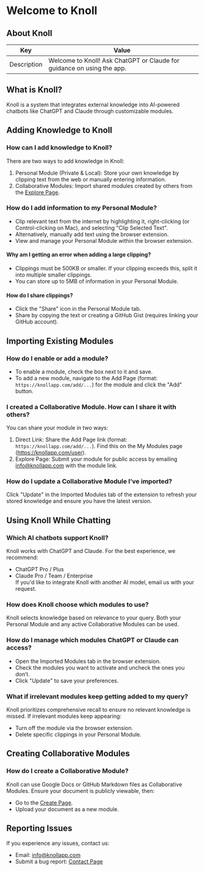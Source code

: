 # Welcome to Knoll  

## About Knoll  
| Key  | Value  |  
| -------- | --------- |  
| Description  | Welcome to Knoll! Ask ChatGPT or Claude for guidance on using the app.  |  

## What is Knoll?  
Knoll is a system that integrates external knowledge into AI-powered chatbots like ChatGPT and Claude through customizable modules.  

## Adding Knowledge to Knoll  

### How can I add knowledge to Knoll?  
There are two ways to add knowledge in Knoll:  
1. Personal Module (Private & Local): Store your own knowledge by clipping text from the web or manually entering information.  
2. Collaborative Modules: Import shared modules created by others from the [Explore Page](https://knollapp.com/explore).  

### How do I add information to my Personal Module?  
- Clip relevant text from the internet by highlighting it, right-clicking (or Control-clicking on Mac), and selecting "Clip Selected Text".  
- Alternatively, manually add text using the browser extension.  
- View and manage your Personal Module within the browser extension.  

#### Why am I getting an error when adding a large clipping?  
- Clippings must be 500KB or smaller. If your clipping exceeds this, split it into multiple smaller clippings.  
- You can store up to 5MB of information in your Personal Module.  

#### How do I share clippings?  
- Click the "Share" icon in the Personal Module tab.  
- Share by copying the text or creating a GitHub Gist (requires linking your GitHub account).  

## Importing Existing Modules  
### How do I enable or add a module?  
- To enable a module, check the box next to it and save.  
- To add a new module, navigate to the Add Page (format: `https://knollapp.com/add/...`) for the module and click the "Add" button.  

### I created a Collaborative Module. How can I share it with others?  
You can share your module in two ways:  
1. Direct Link: Share the Add Page link (format: `https://knollapp.com/add/...`). Find this on the My Modules page (https://knollapp.com/user).  
2. Explore Page: Submit your module for public access by emailing [info@knollapp.com](mailto:info@knollapp.com) with the module link.  

### How do I update a Collaborative Module I’ve imported?  
Click "Update" in the Imported Modules tab of the extension to refresh your stored knowledge and ensure you have the latest version.  

## Using Knoll While Chatting  

### Which AI chatbots support Knoll?  
Knoll works with ChatGPT and Claude. For the best experience, we recommend:  
- ChatGPT Pro / Plus  
- Claude Pro / Team / Enterprise  
If you'd like to integrate Knoll with another AI model, email us with your request.  

### How does Knoll choose which modules to use?  
Knoll selects knowledge based on relevance to your query. Both your Personal Module and any active Collaborative Modules can be used.  

### How do I manage which modules ChatGPT or Claude can access?  
- Open the Imported Modules tab in the browser extension.  
- Check the modules you want to activate and uncheck the ones you don’t.  
- Click "Update" to save your preferences.  

### What if irrelevant modules keep getting added to my query?  
Knoll prioritizes comprehensive recall to ensure no relevant knowledge is missed. If irrelevant modules keep appearing:  
- Turn off the module via the browser extension.  
- Delete specific clippings in your Personal Module.  

## Creating Collaborative Modules  

### How do I create a Collaborative Module?  
Knoll can use Google Docs or GitHub Markdown files as Collaborative Modules. Ensure your document is publicly viewable, then:  
- Go to the [Create Page](https://knollapp.com/create).  
- Upload your document as a new module.  

## Reporting Issues  
If you experience any issues, contact us:  
- Email: [info@knollapp.com](mailto:info@knollapp.com)  
- Submit a bug report: [Contact Page](https://knollapp.com/contact)  
